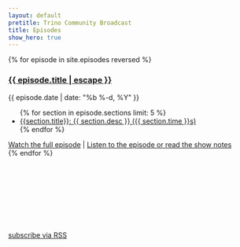 ```yaml
---
layout: default
pretitle: Trino Community Broadcast
title: Episodes
show_hero: true
---
```


<link rel="stylesheet" href="{{ '/assets/episode/main.css' | relative_url }}">

<div class="container container__broadcast">

  <div class="row spacer-60">
    {% for episode in site.episodes reversed %}
    <div class="post-entry card">
      <h3><a class="post-link" href="{{ episode.url | relative_url }}">{{ episode.title | escape }}</a></h3>
      <span class="post-meta">{{ episode.date | date: "%b %-d, %Y" }}
      </span>
      <ul>
            {% for section in episode.sections limit: 5 %}
            <li>
                <a href="https://www.youtube.com/watch?v={{ episode.youtube_id}}&t={{ section.time }}s" target="_blank">
                {{section.title}}: {{ section.desc }} ({{ section.time }}s)
                </a>
            </li>
            {% endfor %}
        </ul>
        <span><a href="https://www.youtube.com/watch?v={{ episode.youtube_id}}">Watch the full episode</a> | <a href="{{ site.baseurl }}{{ episode.url }}">Listen to the episode or read the show notes</a></span>
    </div>
    {% endfor %}
    <p class="rss-subscribe">
      <a href="{{ '/broadcast/feed.xml' | relative_url }}">subscribe via RSS</a>
      <svg class="svg-icon"><use xlink:href="{{ '/assets/blog/social-icons.svg#rss' | relative_url }}"></use></svg>
    </p>
  </div>
</div>

